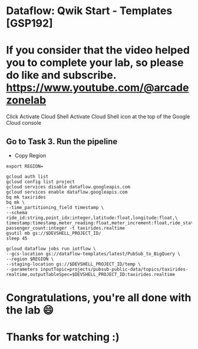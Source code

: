 
# Dataflow: Qwik Start - Templates [GSP192]

# If you consider that the video helped you to complete your lab, so please do like and subscribe. https://www.youtube.com/@arcadezonelab

Click Activate Cloud Shell Activate Cloud Shell icon at the top of the Google Cloud console

## Go to Task 3. Run the pipeline
* Copy Region

```
export REGION=
```
```
gcloud auth list
gcloud config list project
gcloud services disable dataflow.googleapis.com
gcloud services enable dataflow.googleapis.com
bq mk taxirides
bq mk \
--time_partitioning_field timestamp \
--schema ride_id:string,point_idx:integer,latitude:float,longitude:float,\
timestamp:timestamp,meter_reading:float,meter_increment:float,ride_status:string,\
passenger_count:integer -t taxirides.realtime
gsutil mb gs://$DEVSHELL_PROJECT_ID/
sleep 45
```
```
gcloud dataflow jobs run iotflow \
--gcs-location gs://dataflow-templates/latest/PubSub_to_BigQuery \
--region $REGION \
--staging-location gs://$DEVSHELL_PROJECT_ID/temp \
--parameters inputTopic=projects/pubsub-public-data/topics/taxirides-realtime,outputTableSpec=$DEVSHELL_PROJECT_ID:taxirides.realtime
```

# Congratulations, you're all done with the lab 😄
# Thanks for watching :)
